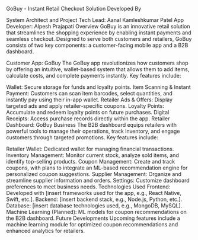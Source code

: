 GoBuy - Instant Retail Checkout Solution
Developed By

System Architect and Project Tech Lead: Aanal Kamleshkumar Patel
App Developer: Alpesh Prajapati
Overview
GoBuy is an innovative retail solution that streamlines the shopping experience by enabling instant payments and seamless checkout. Designed to serve both customers and retailers, GoBuy consists of two key components: a customer-facing mobile app and a B2B dashboard.

Customer App: GoBuy
The GoBuy app revolutionizes how customers shop by offering an intuitive, wallet-based system that allows them to add items, calculate costs, and complete payments instantly. Key features include:

Wallet: Secure storage for funds and loyalty points.
Item Scanning & Instant Payment: Customers can scan item barcodes, select quantities, and instantly pay using their in-app wallet.
Retailer Ads & Offers: Display targeted ads and apply retailer-specific coupons.
Loyalty Points: Accumulate and redeem loyalty points on future purchases.
Digital Receipts: Access purchase records directly within the app.
Retailer Dashboard: GoBuy Business
The B2B dashboard equips retailers with powerful tools to manage their operations, track inventory, and engage customers through targeted promotions. Key features include:

Retailer Wallet: Dedicated wallet for managing financial transactions.
Inventory Management: Monitor current stock, analyze sold items, and identify top-selling products.
Coupon Management: Create and track coupons, with plans to integrate an ML-based recommendation engine for personalized coupon suggestions.
Supplier Management: Organize and streamline supplier information and orders.
Settings: Customize dashboard preferences to meet business needs.
Technologies Used
Frontend: Developed with [insert frameworks used for the app, e.g., React Native, Swift, etc.].
Backend: [insert backend stack, e.g., Node.js, Python, etc.].
Database: [insert database technologies used, e.g., MongoDB, MySQL].
Machine Learning (Planned): ML models for coupon recommendations on the B2B dashboard.
Future Developments
Upcoming features include a machine learning module for optimized coupon recommendations and enhanced analytics for retailers.
